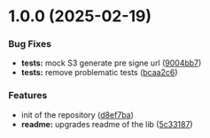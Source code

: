 # 1.0.0 (2025-02-19)


### Bug Fixes

* **tests:** mock S3 generate pre signe url ([9004bb7](https://github.com/Sagacify/s3-handler/commit/9004bb7b5c52a6d304b2c8118e310f38bf61e862))
* **tests:** remove problematic tests ([bcaa2c6](https://github.com/Sagacify/s3-handler/commit/bcaa2c6a089c050abdfa670ac293e1a096c73a37))


### Features

* init of the repository ([d8ef7ba](https://github.com/Sagacify/s3-handler/commit/d8ef7baaa10ab430057d3b9dd596c235c33a81c4))
* **readme:** upgrades readme of the lib ([5c33187](https://github.com/Sagacify/s3-handler/commit/5c33187266be53ec352e6b4c949529e6b9779eae))
